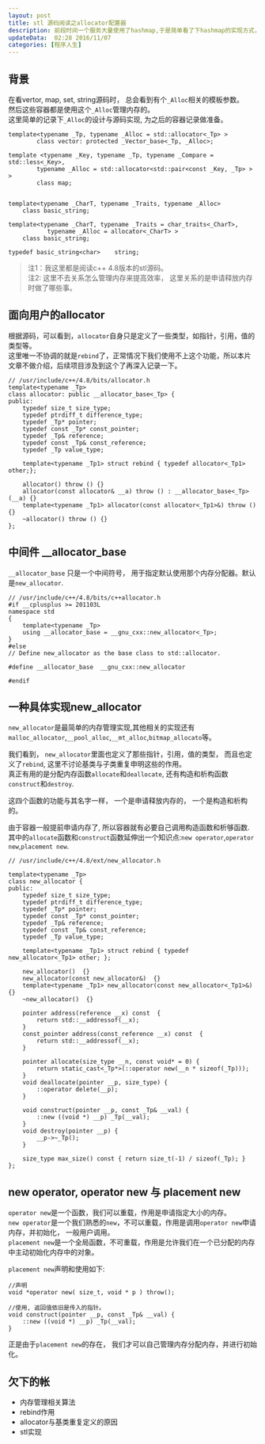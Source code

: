 ```yaml
---  
layout: post  
title: stl 源码阅读之allocator配置器
description: 前段时间一个服务大量使用了hashmap,于是简单看了下hashmap的实现方式，发现需要先看allocator，这里记录一下。    
updateData:  02:28 2016/11/07
categories: [程序人生]
---  
```



## 背景

在看vertor, map, set, string源码时， 总会看到有个`_Alloc`相关的模板参数。  
然后这些容器都是使用这个`_Alloc`管理内存的。  
这里简单的记录下`_Alloc`的设计与源码实现, 为之后的容器记录做准备。  


```
template<typename _Tp, typename _Alloc = std::allocator<_Tp> >
        class vector: protected _Vector_base<_Tp, _Alloc>;

template <typename _Key, typename _Tp, typename _Compare = std::less<_Key>,
        typename _Alloc = std::allocator<std::pair<const _Key, _Tp> > >
        class map;


template<typename _CharT, typename _Traits, typename _Alloc>
    class basic_string;

template<typename _CharT, typename _Traits = char_traits<_CharT>,
           typename _Alloc = allocator<_CharT> >
    class basic_string;

typedef basic_string<char>    string;
```

> 注1：我这里都是阅读c++ 4.8版本的stl源码。  
> 注2: 这里不去关系怎么管理内存来提高效率， 这里关系的是申请释放内存时做了哪些事。  

## 面向用户的allocator


根据源码，可以看到，`allocator`自身只是定义了一些类型，如指针，引用，值的类型等。   
这里唯一不协调的就是`rebind`了，正常情况下我们使用不上这个功能，所以本片文章不做介绍，后续项目涉及到这个了再深入记录一下。    

```
// /usr/include/c++/4.8/bits/allocator.h
template<typename _Tp>
class allocator: public __allocator_base<_Tp> {
public:
    typedef size_t size_type;
    typedef ptrdiff_t difference_type;
    typedef _Tp* pointer;
    typedef const _Tp* const_pointer;
    typedef _Tp& reference;
    typedef const _Tp& const_reference;
    typedef _Tp value_type;

    template<typename _Tp1> struct rebind { typedef allocator<_Tp1> other;};

    allocator() throw () {}
    allocator(const allocator& __a) throw () : __allocator_base<_Tp>(__a) {}
    template<typename _Tp1> allocator(const allocator<_Tp1>&) throw () {}
    ~allocator() throw () {}
};
```

## 中间件 __allocator_base

`__allocator_base` 只是一个中间符号， 用于指定默认使用那个内存分配器。默认是`new_allocator`.  


```
// /usr/include/c++/4.8/bits/c++allocator.h
#if __cplusplus >= 201103L
namespace std
{   
    template<typename _Tp>
    using __allocator_base = __gnu_cxx::new_allocator<_Tp>;
}
#else
// Define new_allocator as the base class to std::allocator.

#define __allocator_base  __gnu_cxx::new_allocator

#endif
```

## 一种具体实现new_allocator

`new_allocator`是最简单的内存管理实现,其他相关的实现还有`malloc_allocator`,`__pool_alloc`,`__mt_alloc`,`bitmap_allocato`等。  

我们看到， `new_allocator`里面也定义了那些指针，引用，值的类型， 而且也定义了`rebind`, 这里不讨论基类与子类重复申明这些的作用。  
真正有用的是分配内存函数`allocate`和`deallocate`, 还有构造和析构函数`construct`和`destroy`.  

这四个函数的功能与其名字一样， 一个是申请释放内存的， 一个是构造和析构的。  

由于容器一般提前申请内存了, 所以容器就有必要自己调用构造函数和析够函数.  
其中的`allocate`函数和`construct`函数延伸出一个知识点:`new operator`,`operator new`,`placement new`.  

```
// /usr/include/c++/4.8/ext/new_allocator.h

template<typename _Tp>
class new_allocator {
public:
    typedef size_t size_type;
    typedef ptrdiff_t difference_type;
    typedef _Tp* pointer;
    typedef const _Tp* const_pointer;
    typedef _Tp& reference;
    typedef const _Tp& const_reference;
    typedef _Tp value_type;

    template<typename _Tp1> struct rebind { typedef new_allocator<_Tp1> other; };

    new_allocator()  {}
    new_allocator(const new_allocator&)  {}
    template<typename _Tp1> new_allocator(const new_allocator<_Tp1>&)  {}
    ~new_allocator()  {}
    
    pointer address(reference __x) const  { 
        return std::__addressof(__x); 
    }
    const_pointer address(const_reference __x) const  { 
        return std::__addressof(__x); 
    }
    
    pointer allocate(size_type __n, const void* = 0) { 
        return static_cast<_Tp*>(::operator new(__n * sizeof(_Tp))); 
    }
    void deallocate(pointer __p, size_type) { 
        ::operator delete(__p); 
    }
    
    void construct(pointer __p, const _Tp& __val) { 
        ::new ((void *) __p) _Tp(__val); 
    }
    void destroy(pointer __p) { 
        __p->~_Tp(); 
    }
    
    size_type max_size() const { return size_t(-1) / sizeof(_Tp); }
};
```


## new operator, operator new 与 placement new

`operator new`是一个函数，我们可以重载，作用是申请指定大小的内存。  
`new operator`是一个我们熟悉的`new`，不可以重载，作用是调用`operator new`申请内存，并初始化， 一般用户调用。    
`placement new`是一个全局函数，不可重载，作用是允许我们在一个已分配的内存中主动初始化内存中的对象。  

`placement new`声明和使用如下: 

```
//声明
void *operator new( size_t, void * p ) throw();

//使用, 返回值依旧是传入的指针。  
void construct(pointer __p, const _Tp& __val) { 
    ::new ((void *) __p) _Tp(__val); 
}
```  

正是由于`placement new`的存在， 我们才可以自己管理内存分配内存，并进行初始化。

## 欠下的帐

* 内存管理相关算法  
* rebind作用  
* allocator与基类重复定义的原因  
* stl实现

